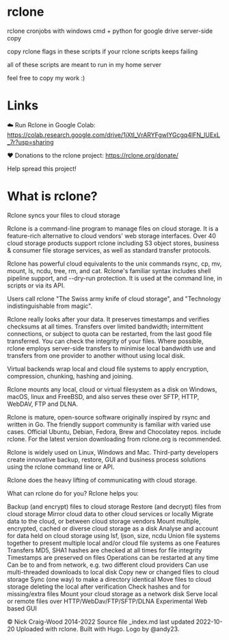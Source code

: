 # rclone
rclone cronjobs with windows cmd + python for google drive server-side copy

copy rclone flags in these scripts if your rclone scripts keeps failing

all of these scripts are meant to run in my home server

feel free to copy my work :)

 

 
 # Links
 
☁️ Run Rclone in Google Colab: https://colab.research.google.com/drive/1jXtI_VrARYFgwIYGcgq4IFN_lUExL_7r?usp=sharing

❤️ Donations to the rclone project: https://rclone.org/donate/

Help spread this project!








# What is rclone?

Rclone syncs your files to cloud storage

Rclone is a command-line program to manage files on cloud storage. It is a feature-rich alternative to cloud vendors' web storage interfaces. Over 40 cloud storage products support rclone including S3 object stores, business & consumer file storage services, as well as standard transfer protocols.

Rclone has powerful cloud equivalents to the unix commands rsync, cp, mv, mount, ls, ncdu, tree, rm, and cat. Rclone's familiar syntax includes shell pipeline support, and --dry-run protection. It is used at the command line, in scripts or via its API.

Users call rclone "The Swiss army knife of cloud storage", and "Technology indistinguishable from magic".

Rclone really looks after your data. It preserves timestamps and verifies checksums at all times. Transfers over limited bandwidth; intermittent connections, or subject to quota can be restarted, from the last good file transferred. You can check the integrity of your files. Where possible, rclone employs server-side transfers to minimise local bandwidth use and transfers from one provider to another without using local disk.

Virtual backends wrap local and cloud file systems to apply encryption, compression, chunking, hashing and joining.

Rclone mounts any local, cloud or virtual filesystem as a disk on Windows, macOS, linux and FreeBSD, and also serves these over SFTP, HTTP, WebDAV, FTP and DLNA.

Rclone is mature, open-source software originally inspired by rsync and written in Go. The friendly support community is familiar with varied use cases. Official Ubuntu, Debian, Fedora, Brew and Chocolatey repos. include rclone. For the latest version downloading from rclone.org is recommended.

Rclone is widely used on Linux, Windows and Mac. Third-party developers create innovative backup, restore, GUI and business process solutions using the rclone command line or API.

Rclone does the heavy lifting of communicating with cloud storage.

What can rclone do for you?
Rclone helps you:

Backup (and encrypt) files to cloud storage
Restore (and decrypt) files from cloud storage
Mirror cloud data to other cloud services or locally
Migrate data to the cloud, or between cloud storage vendors
Mount multiple, encrypted, cached or diverse cloud storage as a disk
Analyse and account for data held on cloud storage using lsf, ljson, size, ncdu
Union file systems together to present multiple local and/or cloud file systems as one
Features
Transfers
MD5, SHA1 hashes are checked at all times for file integrity
Timestamps are preserved on files
Operations can be restarted at any time
Can be to and from network, e.g. two different cloud providers
Can use multi-threaded downloads to local disk
Copy new or changed files to cloud storage
Sync (one way) to make a directory identical
Move files to cloud storage deleting the local after verification
Check hashes and for missing/extra files
Mount your cloud storage as a network disk
Serve local or remote files over HTTP/WebDav/FTP/SFTP/DLNA
Experimental Web based GUI
 
 

© Nick Craig-Wood 2014-2022
Source file _index.md last updated 2022-10-20
Uploaded with rclone. Built with Hugo. Logo by @andy23.
